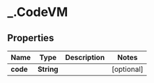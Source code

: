 # _.CodeVM

## Properties
Name | Type | Description | Notes
------------ | ------------- | ------------- | -------------
**code** | **String** |  | [optional] 


